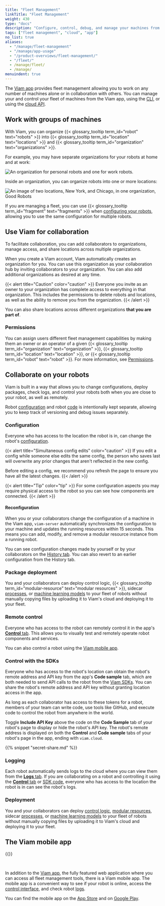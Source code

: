 ```yaml
---
title: "Fleet Management"
linkTitle: "Fleet Management"
weight: 430
type: "docs"
description: "Configure, control, debug, and manage your machines from the cloud at app.viam.com on your own or with a team."
tags: ["fleet management", "cloud", "app"]
no_list: true
aliases:
  - "/manage/fleet-management"
  - "/manage/app-usage"
  - "/product-overviews/fleet-management/"
  - "/fleet/"
  - /manage/fleet/
  - /manage/
menuindent: true
---
```


The [Viam app](https://app.viam.com) provides fleet management allowing you to work on any number of machines alone or in collaboration with others.
You can manage your and control your fleet of machines from the Viam app, using the [CLI](/fleet/cli/), or using the [cloud API](/build/program/apis/cloud/).

## Work with groups of machines

With Viam, you can organize {{< glossary_tooltip term_id="robot" text="robots" >}} into {{< glossary_tooltip term_id="location" text="locations" >}} and {{< glossary_tooltip term_id="organization" text="organizations" >}}.

For example, you may have separate organizations for your robots at home and at work:

<!-- this is a very small gif - conversion to mp4 caused issues -->
<img src="/manage/organizations.gif" alt="An organization for personal robots and one for work robots.">

Inside an organization, you can organize robots into one or more locations:

![An image of two locations, New York, and Chicago, in one organization, Good Robots](/fleet/locations.png)

If you are managing a fleet, you can use {{< glossary_tooltip term_id="fragment" text="fragments" >}} when [configuring your robots](/build/configure/), allowing you to use the same configuration for multiple robots.

## Use Viam for collaboration

To facilitate collaboration, you can add collaborators to organizations, manage access, and share locations across multiple organizations.

When you create a Viam account, Viam automatically creates an organization for you.
You can use this organization as your collaboration hub by inviting collaborators to your organization.
You can also add additional organizations as desired at any time.

{{< alert title="Caution" color="caution" >}}
Everyone you invite as an owner to your organization has complete access to everything in that organization.
This includes the permissions to delete robots and locations, as well as the ability to remove you from the organization.
{{< /alert >}}

You can also share locations across different organizations **that you are part of**.

### Permissions

You can assign users different fleet management capabilities by making them an owner or an operator of a given {{< glossary_tooltip term_id="organization" text="organization" >}}, {{< glossary_tooltip term_id="location" text="location" >}}, or {{< glossary_tooltip term_id="robot" text="robot" >}}.
For more information, see [Permissions](/fleet/rbac/#permissions).

## Collaborate on your robots

Viam is built in a way that allows you to change configurations, deploy packages, check logs, and control your robots both when you are close to your robot, as well as remotely.

Robot [configuration](machines/#configuration) and robot [code](#control-with-the-sdks) is intentionally kept separate, allowing you to keep track of versioning and debug issues separately.

### Configuration

Everyone who has access to the location the robot is in, can change the robot's [configuration](machines/#configuration).

{{< alert title="Simultaneous config edits" color="caution" >}}
If you edit a config while someone else edits the same config, the person who saves last will overwrite any prior changes that aren't reflected in the new config.

Before editing a config, we recommend you refresh the page to ensure you have all the latest changes.
{{< /alert >}}

{{< alert title="Tip" color="tip" >}}
For some configuration aspects you may require physical access to the robot so you can see how components are connected.
{{< /alert >}}

#### Reconfiguration

When you or your collaborators change the configuration of a machine in the Viam app, `viam-server` automatically synchronizes the configuration to your machine and updates the running resources within 15 seconds.
This means you can add, modify, and remove a modular resource instance from a running robot.

You can see configuration changes made by yourself or by your collaborators on the [History tab](machines/#history).
You can also revert to an earlier configuration from the History tab.

### Package deployment

You and your collaborators can deploy control logic, {{< glossary_tooltip term_id="modular-resource" text="modular resources" >}}, sidecar [processes](/build/configure/#processes), or [machine learning models](/ml/) to your fleet of robots without manually copying files by uploading it to Viam's cloud and deploying it to your fleet.

### Remote control

Everyone who has access to the robot can remotely control it in the app's [**Control** tab](machines/#control).
This allows you to visually test and remotely operate robot components and services.

You can also control a robot using the [Viam mobile app](#the-viam-mobile-app).

### Control with the SDKs

Everyone who has access to the robot's location can obtain the robot's remote address and API key from the app's **Code sample** tab, which are both needed to send API calls to the robot from the [Viam SDKs](/build/program/apis/).
You can share the robot's remote address and API key without granting location access in the app.

As long as each collaborator has access to these tokens for a robot, members of your team can write code, use tools like GitHub, and execute code to control the robot from anywhere in the world.

Toggle **Include API Key** above the code on the **Code Sample** tab of your robot's page to display or hide the robot's API key.
The robot's remote address is displayed on both the **Control** and **Code sample** tabs of your robot's page in the app, ending with `viam.cloud`.

{{% snippet "secret-share.md" %}}

### Logging

Each robot automatically sends logs to the cloud where you can view them from the [**Logs** tab](machines/#logs).
If you are collaborating on a robot and controlling it using the [**Control** tab](machines/#control) or [SDK code](#control-with-the-sdks), everyone who has access to the location the robot is in can see the robot's logs.

### Deployment

You and your collaborators can deploy [control logic](/build/program/apis/), [modular resources](/registry/), sidecar [processes](/build/configure/#processes), or [machine learning models](/ml/) to your fleet of robots without manually copying files by uploading it to Viam's cloud and deploying it to your fleet.

## The Viam mobile app

{{<gif webm_src="/manage/mobile-app-octagon.webm" mp4_src="/manage/mobile-app-octagon.mp4" alt="GIF of red button being pressed and cannon of confetti bot spraying confetti" class="alignright" max-width="200px">}}

<br>

In addition to the [Viam app](https://app.viam.com), the fully featured web application where you can access all fleet management tools, there is a Viam mobile app.
The mobile app is a convenient way to see if your robot is online, access the [control interface](/fleet/machines/#control), and check robot [logs](/fleet/machines/#logs).

You can find the mobile app on the [App Store](https://apps.apple.com/vn/app/viam-robotics/id6451424162) and on [Google Play](https://play.google.com/store/apps/details?id=com.viam.viammobile&hl=en&gl=US).
